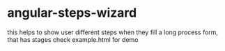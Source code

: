 # angular-steps-wizard
this helps to show user different steps when they fill a long process form, that has stages
 check example.html for demo
